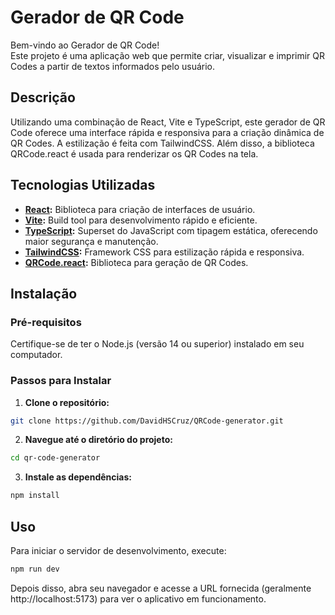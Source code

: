 # Gerador de QR Code

Bem-vindo ao Gerador de QR Code!  
Este projeto é uma aplicação web que permite criar, visualizar e imprimir QR Codes a partir de textos informados pelo usuário.

## Descrição

Utilizando uma combinação de React, Vite e TypeScript, este gerador de QR Code oferece uma interface rápida e responsiva para a criação dinâmica de QR Codes. A estilização é feita com TailwindCSS. Além disso, a biblioteca QRCode.react é usada para renderizar os QR Codes na tela.

## Tecnologias Utilizadas

- **[React](https://react.dev/):** Biblioteca para criação de interfaces de usuário.
- **[Vite](https://vitejs.dev/):** Build tool para desenvolvimento rápido e eficiente.
- **[TypeScript](https://www.typescriptlang.org/):** Superset do JavaScript com tipagem estática, oferecendo maior segurança e manutenção.
- **[TailwindCSS](https://tailwindcss.com/):** Framework CSS para estilização rápida e responsiva.
- **[QRCode.react](https://www.npmjs.com/package/qrcode.react):** Biblioteca para geração de QR Codes.

## Instalação

### Pré-requisitos

Certifique-se de ter o Node.js (versão 14 ou superior) instalado em seu computador.

### Passos para Instalar

1. **Clone o repositório:**
```bash
git clone https://github.com/DavidHSCruz/QRCode-generator.git
```

2. **Navegue até o diretório do projeto:**
```bash
cd qr-code-generator
```

3. **Instale as dependências:**
```bash
npm install
```

## Uso

Para iniciar o servidor de desenvolvimento, execute:

```bash
npm run dev
```

Depois disso, abra seu navegador e acesse a URL fornecida (geralmente http://localhost:5173) para ver o aplicativo em funcionamento.